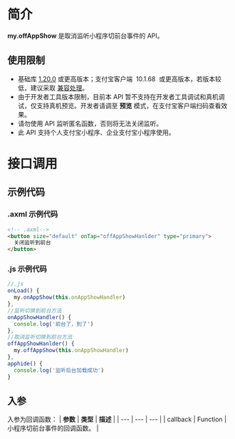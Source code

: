 # 简介

**my.offAppShow** 是取消监听小程序切前台事件的 API。

## 使用限制

- 基础库 [1.20.0](https://opendocs.alipay.com/mini/framework/lib) 或更高版本；支付宝客户端  10.1.68  或更高版本，若版本较低，建议采取 [兼容处理](https://opendocs.alipay.com/mini/framework/compatibility)。
- 由于开发者工具版本限制，目前本 API 暂不支持在开发者工具调试和真机调试，仅支持真机预览。开发者请调至 **预览** 模式，在支付宝客户端扫码查看效果。
- 请勿使用 API 监听匿名函数，否则将无法关闭监听。
- 此 API 支持个人支付宝小程序、企业支付宝小程序使用。

# 接口调用

## 示例代码

### .axml 示例代码

```html
<!-- .axml-->
<button size="default" onTap="offAppShowHanlder" type="primary">
  关闭监听到前台
</button>
```

### .js 示例代码

```javascript
//.js
onLoad() {
  my.onAppShow(this.onAppShowHandler)
},
//监听切换到前台方法
onAppShowHandler() {
  console.log('前台了，到了')
},
//取消监听切换到前台方法
offAppShowHanlder() {
  my.offAppShow(this.onAppShowHandler)
},
apphide() {
  console.log('监听后台加载成功')
}
```

## 入参

入参为回调函数： | **参数** | **类型** | **描述** | | --- | --- | --- | | callback | Function | 小程序切前台事件的回调函数。 |
